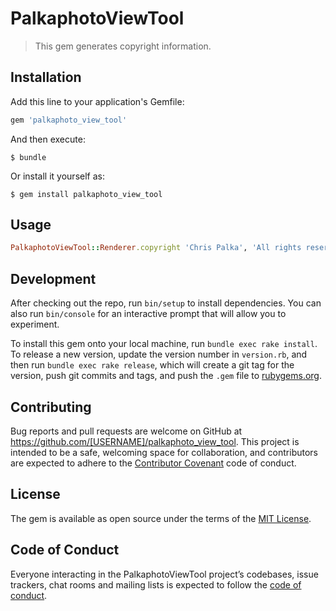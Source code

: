# PalkaphotoViewTool

> This gem generates copyright information.

## Installation

Add this line to your application's Gemfile:

```ruby
gem 'palkaphoto_view_tool'
```

And then execute:

    $ bundle

Or install it yourself as:

    $ gem install palkaphoto_view_tool

## Usage

```ruby
PalkaphotoViewTool::Renderer.copyright 'Chris Palka', 'All rights reserved'
```

## Development

After checking out the repo, run `bin/setup` to install dependencies. You can also run `bin/console` for an interactive prompt that will allow you to experiment.

To install this gem onto your local machine, run `bundle exec rake install`. To release a new version, update the version number in `version.rb`, and then run `bundle exec rake release`, which will create a git tag for the version, push git commits and tags, and push the `.gem` file to [rubygems.org](https://rubygems.org).

## Contributing

Bug reports and pull requests are welcome on GitHub at https://github.com/[USERNAME]/palkaphoto_view_tool. This project is intended to be a safe, welcoming space for collaboration, and contributors are expected to adhere to the [Contributor Covenant](http://contributor-covenant.org) code of conduct.

## License

The gem is available as open source under the terms of the [MIT License](https://opensource.org/licenses/MIT).

## Code of Conduct

Everyone interacting in the PalkaphotoViewTool project’s codebases, issue trackers, chat rooms and mailing lists is expected to follow the [code of conduct](https://github.com/[USERNAME]/palkaphoto_view_tool/blob/master/CODE_OF_CONDUCT.md).
